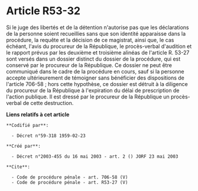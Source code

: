 # Article R53-32

Si le juge des libertés et de la détention n'autorise pas que les déclarations de la personne soient recueillies sans que son
identité apparaisse dans la procédure, la requête et la décision de ce magistrat, ainsi que, le cas échéant, l'avis du
procureur de la République, le procès-verbal d'audition et le rapport prévus par les deuxième et troisième alinéas de
l'article R. 53-27 sont versés dans un dossier distinct du dossier de la procédure, qui est conservé par le procureur de la
République. Ce dossier ne peut être communiqué dans le cadre de la procédure en cours, sauf si la personne accepte
ultérieurement de témoigner sans bénéficier des dispositions de l'article 706-58 ; hors cette hypothèse, ce dossier est
détruit à la diligence du procureur de la République à l'expiration du délai de prescription de l'action publique. Il est
dressé par le procureur de la République un procès-verbal de cette destruction.

**Liens relatifs à cet article**

	**Codifié par**:

	  - Décret n°59-318 1959-02-23

	**Créé par**:

	  - Décret n°2003-455 du 16 mai 2003 - art. 2 () JORF 23 mai 2003

	**Cite**:

	  - Code de procédure pénale - art. 706-58 (V)
	  - Code de procédure pénale - art. R53-27 (V)
